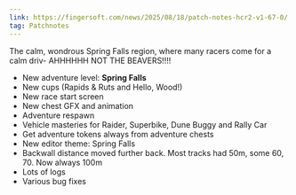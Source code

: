 ```yaml
---
link: https://fingersoft.com/news/2025/08/18/patch-notes-hcr2-v1-67-0/
tag: Patchnotes
---
```

The calm, wondrous Spring Falls region, where many racers come for a calm driv- AHHHHHH NOT THE BEAVERS!!!!


- New adventure level: **Spring Falls**
- New cups (Rapids & Ruts and Hello, Wood!)
- New race start screen
- New chest GFX and animation
- Adventure respawn
- Vehicle masteries for Raider, Superbike, Dune Buggy and Rally Car
- Get adventure tokens always from adventure chests
- New editor theme: Spring Falls
- Backwall distance moved further back. Most tracks had 50m, some 60, 70. Now always 100m
- Lots of logs
- Various bug fixes
